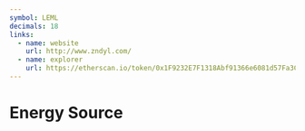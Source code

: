 ```yaml
---
symbol: LEML
decimals: 18
links:
  - name: website
    url: http://www.zndyl.com/
  - name: explorer
    url: https://etherscan.io/token/0x1F9232E7F1318Abf91366e6081d57Fa3C1bcdE88
---
```


# Energy Source
